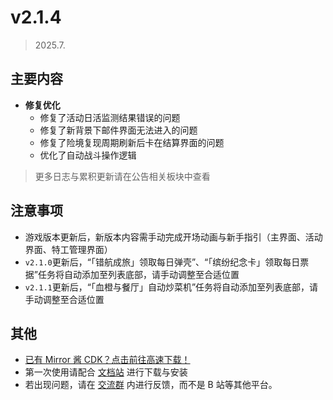 # v2.1.4

> 2025.7.

## 主要内容

- **修复优化**
  - 修复了活动日活监测结果错误的问题
  - 修复了新背景下邮件界面无法进入的问题
  - 修复了险境复现周期刷新后卡在结算界面的问题
  - 优化了自动战斗操作逻辑

> 更多日志与累积更新请在公告相关板块中查看

## 注意事项

- 游戏版本更新后，新版本内容需手动完成开场动画与新手指引（主界面、活动界面、特工管理界面）
- `v2.1.0`更新后，“「错航成旅」领取每日弹壳”、“「缤纷纪念卡」领取每日票据”任务将自动添加至列表底部，请手动调整至合适位置
- `v2.1.1`更新后，“「血橙与餐厅」自动炒菜机”任务将自动添加至列表底部，请手动调整至合适位置

## 其他

- [已有 Mirror 酱 CDK？点击前往高速下载！](https://mirrorchyan.com/zh/projects?rid=MNMA&source=mnma-announcement)
- 第一次使用请配合 [文档站](https://docs.codax.site/mnma/) 进行下载与安装
- 若出现问题，请在 [交流群](http://qm.qq.com/cgi-bin/qm/qr?_wv=1027&k=VMC132QhbMDLi5U62MlDRvtCMj9WOXRr&authKey=yJNKO4sQ%2BBFHpBCLSSEvVOAyz%2FPjknNSl70W3ugg2%2BpELnKmEiHamj1emJMWcLwQ&noverify=0&group_code=993245868) 内进行反馈，而不是 B 站等其他平台。
